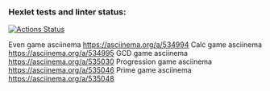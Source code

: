 ### Hexlet tests and linter status:
[![Actions Status](https://github.com/minchenkors/python-project-49/workflows/hexlet-check/badge.svg)](https://github.com/minchenkors/python-project-49/actions)

Even game asciinema https://asciinema.org/a/534994
Calc game asciinema https://asciinema.org/a/534995
GCD game asciinema https://asciinema.org/a/535030
Progression game asciinema https://asciinema.org/a/535046
Prime game asciinema https://asciinema.org/a/535048

